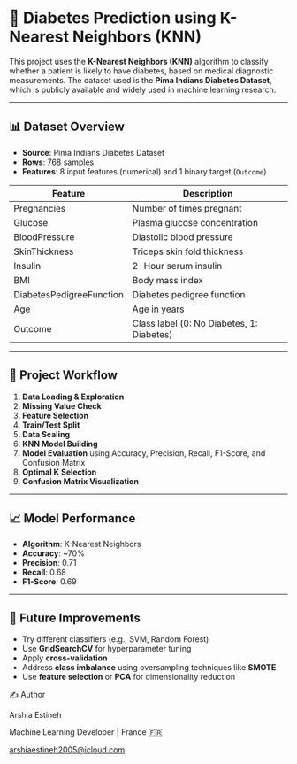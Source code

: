 # 🧠 Diabetes Prediction using K-Nearest Neighbors (KNN)

This project uses the **K-Nearest Neighbors (KNN)** algorithm to classify whether a patient is likely to have diabetes, based on medical diagnostic measurements. The dataset used is the **Pima Indians Diabetes Dataset**, which is publicly available and widely used in machine learning research.

---

## 📊 Dataset Overview

- **Source**: Pima Indians Diabetes Dataset
- **Rows**: 768 samples
- **Features**: 8 input features (numerical) and 1 binary target (`Outcome`)

| Feature | Description |
|--------|-------------|
| Pregnancies | Number of times pregnant |
| Glucose | Plasma glucose concentration |
| BloodPressure | Diastolic blood pressure |
| SkinThickness | Triceps skin fold thickness |
| Insulin | 2-Hour serum insulin |
| BMI | Body mass index |
| DiabetesPedigreeFunction | Diabetes pedigree function |
| Age | Age in years |
| Outcome | Class label (0: No Diabetes, 1: Diabetes) |

---

## 📌 Project Workflow

1. **Data Loading & Exploration**
2. **Missing Value Check**
3. **Feature Selection**
4. **Train/Test Split**
5. **Data Scaling**
6. **KNN Model Building**
7. **Model Evaluation** using Accuracy, Precision, Recall, F1-Score, and Confusion Matrix
8. **Optimal K Selection**
9. **Confusion Matrix Visualization**

---

## 📈 Model Performance

- **Algorithm**: K-Nearest Neighbors
- **Accuracy**: ~70%
- **Precision**: 0.71
- **Recall**: 0.68
- **F1-Score**: 0.69

---

## 🧪 Future Improvements

- Try different classifiers (e.g., SVM, Random Forest)
- Use **GridSearchCV** for hyperparameter tuning
- Apply **cross-validation**
- Address **class imbalance** using oversampling techniques like **SMOTE**
- Use **feature selection** or **PCA** for dimensionality reduction




✍️ Author

Arshia Estineh

Machine Learning Developer | France 🇫🇷

arshiaestineh2005@icloud.com

